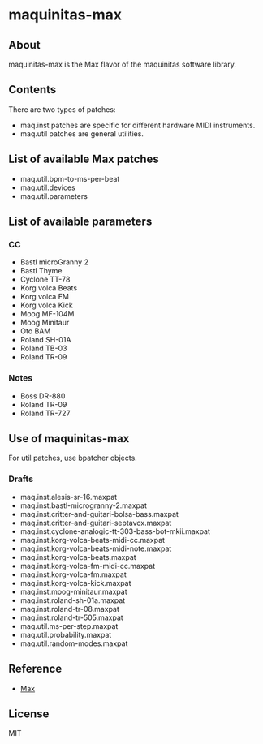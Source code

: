 # maquinitas-max

## About  

maquinitas-max is the Max flavor of the maquinitas software library.

## Contents

There are two types of patches:

* maq.inst patches are specific for different hardware MIDI instruments.
* maq.util patches are general utilities.

## List of available Max patches

* maq.util.bpm-to-ms-per-beat
* maq.util.devices
* maq.util.parameters

## List of available parameters

### CC

* Bastl microGranny 2
* Bastl Thyme
* Cyclone TT-78
* Korg volca Beats
* Korg volca FM
* Korg volca Kick
* Moog MF-104M
* Moog Minitaur
* Oto BAM
* Roland SH-01A
* Roland TB-03
* Roland TR-09

### Notes

* Boss DR-880
* Roland TR-09
* Roland TR-727

## Use of maquinitas-max

For util patches, use bpatcher objects.

### Drafts

* maq.inst.alesis-sr-16.maxpat
* maq.inst.bastl-microgranny-2.maxpat
* maq.inst.critter-and-guitari-bolsa-bass.maxpat
* maq.inst.critter-and-guitari-septavox.maxpat
* maq.inst.cyclone-analogic-tt-303-bass-bot-mkii.maxpat
* maq.inst.korg-volca-beats-midi-cc.maxpat
* maq.inst.korg-volca-beats-midi-note.maxpat
* maq.inst.korg-volca-beats.maxpat
* maq.inst.korg-volca-fm-midi-cc.maxpat
* maq.inst.korg-volca-fm.maxpat
* maq.inst.korg-volca-kick.maxpat
* maq.inst.moog-minitaur.maxpat
* maq.inst.roland-sh-01a.maxpat
* maq.inst.roland-tr-08.maxpat
* maq.inst.roland-tr-505.maxpat
* maq.util.ms-per-step.maxpat
* maq.util.probability.maxpat
* maq.util.random-modes.maxpat

## Reference  

* [Max](https://cycling74.com/)

## License  

MIT
